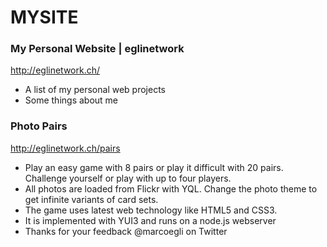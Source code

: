 MYSITE
======

### My Personal Website | eglinetwork 

http://eglinetwork.ch/

* A list of my personal web projects
* Some things about me


### Photo Pairs

http://eglinetwork.ch/pairs

* Play an easy game with 8 pairs or play it difficult with 20 pairs. Challenge yourself or play with up to four players.
* All photos are loaded from Flickr with YQL. Change the photo theme to get infinite variants of card sets.
* The game uses latest web technology like HTML5 and CSS3. 
* It is implemented with YUI3 and runs on a node.js webserver
* Thanks for your feedback @marcoegli on Twitter